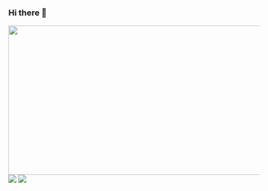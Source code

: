 ### Hi there 👋
<div id="header" align="center">
  <img src="https://media.giphy.com/media/pOZhmE42D1WrCWATLK/giphy.gif" width="700" height="300"/>
</div>
<img src="https://img.shields.io/badge/LinkedIn-blue?logo=FatemehAtighi&logoColor=white">
<img src="https://img.shields.io/badge/Instagram-pink?logo=Fatemeh Atighi&logoColor=white">
<!--
**Baharehatighi/Baharehatighi** is a ✨ _special_ ✨ repository because its `README.md` (this file) appears on your GitHub profile.

Here are some ideas to get you started:

- 🔭 I’m currently working on ...
- 🌱 I’m currently learning ...
- 👯 I’m looking to collaborate on ...
- 🤔 I’m looking for help with ...
- 💬 Ask me about ...
- 📫 How to reach me: ...
- 😄 Pronouns: ...
- ⚡ Fun fact: ...
-->
